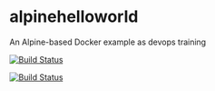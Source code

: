 # alpinehelloworld
An Alpine-based Docker example as devops training










[![Build Status](http://34.243.75.9:8080/buildStatus/icon?job=Deploy+alpinehelloworld+on+Heroku)](http://34.243.75.9:8080/job/Deploy%20alpinehelloworld%20on%20Heroku/)


[![Build Status](http://34.243.75.9:8080/buildStatus/icon?job=Deploy+alpinehelloworld+on+cloud)](http://34.243.75.9:8080/job/Deploy%20alpinehelloworld%20on%20cloud/)
